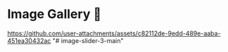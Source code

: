 # Image Gallery 🤩


https://github.com/user-attachments/assets/c82112de-9edd-489e-aaba-451ea30432ac
"# image-slider-3-main" 
